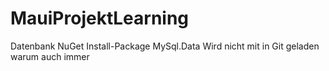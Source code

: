 # MauiProjektLearning
Datenbank NuGet Install-Package MySql.Data
Wird nicht mit in Git geladen warum auch immer